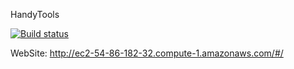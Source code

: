 HandyTools

[![Build status](https://ci.appveyor.com/api/projects/status/e8851l1ey9oy8jso?svg=true)](https://ci.appveyor.com/project/LeonardoJPerez/handytools-1s22u)

WebSite: http://ec2-54-86-182-32.compute-1.amazonaws.com/#/


[//]: # (WebSite: http://ec2-54-86-182-32.compute-1.amazonaws.com/#/)
[//]: # (Web API: http://ec2-54-88-14-114.compute-1.amazonaws.com/swagger/ui/index)
